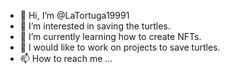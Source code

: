 - 👋 Hi, I’m @LaTortuga19991
- 👀 I’m interested in saving the turtles.
- 🌱 I’m currently learning how to create NFTs.
- 💞️ I would like to work on projects to save turtles.
- 📫 How to reach me ...

<!---
LaTortuga19991/LaTortuga19991 is a ✨ special ✨ repository because its `README.md` (this file) appears on your GitHub profile.
You can click the Preview link to take a look at your changes.
--->
